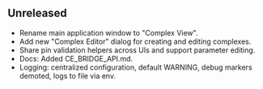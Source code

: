 ## Unreleased

- Rename main application window to "Complex View".
- Add new "Complex Editor" dialog for creating and editing complexes.
- Share pin validation helpers across UIs and support parameter editing.
- Docs: Added CE_BRIDGE_API.md.
- Logging: centralized configuration, default WARNING, debug markers demoted, logs to file via env.
